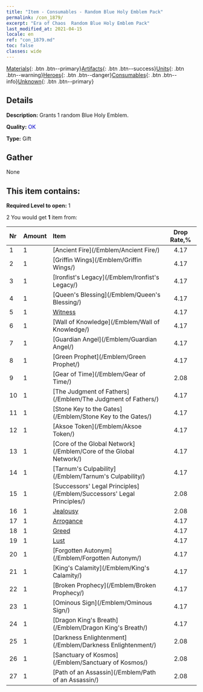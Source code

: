 ```yaml
---
title: "Item - Consumables - Random Blue Holy Emblem Pack"
permalink: /con_1879/
excerpt: "Era of Chaos  Random Blue Holy Emblem Pack"
last_modified_at: 2021-04-15
locale: en
ref: "con_1879.md"
toc: false
classes: wide
---
```

 [Materials](/Items/){: .btn .btn--primary}[Artifacts](/Items/Artifacts/){: .btn .btn--success}[Units](/Items/Units/){: .btn .btn--warning}[Heroes](/Items/Heroes/){: .btn .btn--danger}[Consumables](/Items/Consumables/){: .btn .btn--info}[Unknown](/Items/Unknown/){: .btn .btn--primary}

## Details
 **Description:** Grants 1 random Blue Holy Emblem.

 **Quality:** <span style="color: #0000CD">OK</span>

 **Type:** Gift

## Gather

  None

## This item contains:

 **Required Level to open:** 1

 2 You would get **1** item  from:

  | Nr | Amount |     Item    | Drop Rate,% |
  |:---|:-------|:------------|:---------:|
  | 1 | 1 | [Ancient Fire](/Emblem/Ancient Fire/) | 4.17 | 
  | 2 | 1 | [Griffin Wings](/Emblem/Griffin Wings/) | 4.17 | 
  | 3 | 1 | [Ironfist's Legacy](/Emblem/Ironfist's Legacy/) | 4.17 | 
  | 4 | 1 | [Queen's Blessing](/Emblem/Queen's Blessing/) | 4.17 | 
  | 5 | 1 | [Witness](/Emblem/Witness/) | 4.17 | 
  | 6 | 1 | [Wall of Knowledge](/Emblem/Wall of Knowledge/) | 4.17 | 
  | 7 | 1 | [Guardian Angel](/Emblem/Guardian Angel/) | 4.17 | 
  | 8 | 1 | [Green Prophet](/Emblem/Green Prophet/) | 4.17 | 
  | 9 | 1 | [Gear of Time](/Emblem/Gear of Time/) | 2.08 | 
  | 10 | 1 | [The Judgment of Fathers](/Emblem/The Judgment of Fathers/) | 4.17 | 
  | 11 | 1 | [Stone Key to the Gates](/Emblem/Stone Key to the Gates/) | 4.17 | 
  | 12 | 1 | [Aksoe Token](/Emblem/Aksoe Token/) | 4.17 | 
  | 13 | 1 | [Core of the Global Network](/Emblem/Core of the Global Network/) | 4.17 | 
  | 14 | 1 | [Tarnum's Culpability](/Emblem/Tarnum's Culpability/) | 4.17 | 
  | 15 | 1 | [Successors' Legal Principles](/Emblem/Successors' Legal Principles/) | 2.08 | 
  | 16 | 1 | [Jealousy](/Emblem/Jealousy/) | 2.08 | 
  | 17 | 1 | [Arrogance](/Emblem/Arrogance/) | 4.17 | 
  | 18 | 1 | [Greed](/Emblem/Greed/) | 4.17 | 
  | 19 | 1 | [Lust](/Emblem/Lust/) | 4.17 | 
  | 20 | 1 | [Forgotten Autonym](/Emblem/Forgotten Autonym/) | 4.17 | 
  | 21 | 1 | [King's Calamity](/Emblem/King's Calamity/) | 4.17 | 
  | 22 | 1 | [Broken Prophecy](/Emblem/Broken Prophecy/) | 4.17 | 
  | 23 | 1 | [Ominous Sign](/Emblem/Ominous Sign/) | 4.17 | 
  | 24 | 1 | [Dragon King's Breath](/Emblem/Dragon King's Breath/) | 4.17 | 
  | 25 | 1 | [Darkness Enlightenment](/Emblem/Darkness Enlightenment/) | 2.08 | 
  | 26 | 1 | [Sanctuary of Kosmos](/Emblem/Sanctuary of Kosmos/) | 2.08 | 
  | 27 | 1 | [Path of an Assassin](/Emblem/Path of an Assassin/) | 2.08 | 
